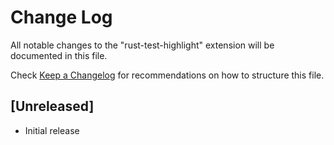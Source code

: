# Change Log

All notable changes to the "rust-test-highlight" extension will be documented in this file.

Check [Keep a Changelog](http://keepachangelog.com/) for recommendations on how to structure this file.

## [Unreleased]

- Initial release

